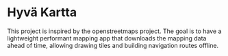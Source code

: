 # Hyvä Kartta

This project is inspired by the openstreetmaps project.
The goal is to have a lightweight performant mapping app that
downloads the mapping data ahead of time, allowing drawing tiles and
building navigation routes offline.
